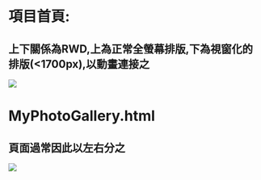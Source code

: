 # 項目首頁:

## 上下關係為RWD,上為正常全螢幕排版,下為視窗化的排版(<1700px),以動畫連接之

![](https://i.imgur.com/ehEtv9F.png)











# MyPhotoGallery.html

## 頁面過常因此以左右分之

![](https://i.imgur.com/EzMDbqw.png)